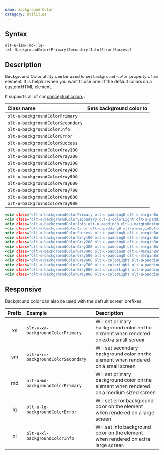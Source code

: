 ```yaml
---
name: Background Color
category: Utilities
---
```


## Syntax

`olt-u-[sm-|md-|lg-|xl-]backgroundColor{Primary|Secondary|Info|Error|Success}`

## Description

Background Color utility can be used to set `background-color` property of
an element. It is helpful when you want to use one of the default colors on
a custom HTML element.

It supports all of our [conceptual colors](/#concepts-colors) :

| Class name                       | Sets background color to                                     |
|:---------------------------------|:-------------------------------------------------------------|
| `olt-u-backgroundColorPrimary`   | <div class="olt-u-backgroundColorPrimary demo-circle"></div> |
| `olt-u-backgroundColorSecondary` | <div class="olt-u-backgroundColorSecondary demo-circle"></div>|
| `olt-u-backgroundColorInfo`      | <div class="olt-u-backgroundColorInfo demo-circle"></div>    |
| `olt-u-backgroundColorError`     | <div class="olt-u-backgroundColorError demo-circle"></div>   |
| `olt-u-backgroundColorSuccess`   | <div class="olt-u-backgroundColorSuccess demo-circle"></div> |
| `olt-u-backgroundColorGray100`   | <div class="olt-u-backgroundColorGray100 demo-circle"></div> |
| `olt-u-backgroundColorGray200`   | <div class="olt-u-backgroundColorGray200 demo-circle"></div> |
| `olt-u-backgroundColorGray300`   | <div class="olt-u-backgroundColorGray300 demo-circle"></div> |
| `olt-u-backgroundColorGray400`   | <div class="olt-u-backgroundColorGray400 demo-circle"></div> |
| `olt-u-backgroundColorGray500`   | <div class="olt-u-backgroundColorGray500 demo-circle"></div> |
| `olt-u-backgroundColorGray600`   | <div class="olt-u-backgroundColorGray600 demo-circle"></div> |
| `olt-u-backgroundColorGray700`   | <div class="olt-u-backgroundColorGray700 demo-circle"></div> |
| `olt-u-backgroundColorGray800`   | <div class="olt-u-backgroundColorGray800 demo-circle"></div> |
| `olt-u-backgroundColorGray900`   | <div class="olt-u-backgroundColorGray900 demo-circle"></div> |

```examples.html
<div class="olt-u-backgroundColorPrimary olt-u-padding8 olt-u-marginBottom2">Primary</div>
<div class="olt-u-backgroundColorSecondary olt-u-colorLight olt-u-padding8 olt-u-marginBottom2">Secondary</div>
<div class="olt-u-backgroundColorInfo olt-u-padding8 olt-u-marginBottom2">Info</div>
<div class="olt-u-backgroundColorError olt-u-padding8 olt-u-marginBottom2">Error</div>
<div class="olt-u-backgroundColorSuccess olt-u-padding8 olt-u-marginBottom2">Success</div>
<div class="olt-u-backgroundColorGray100 olt-u-padding8 olt-u-marginBottom2">Gray 100</div>
<div class="olt-u-backgroundColorGray200 olt-u-padding8 olt-u-marginBottom2">Gray 200</div>
<div class="olt-u-backgroundColorGray300 olt-u-padding8 olt-u-marginBottom2">Gray 300</div>
<div class="olt-u-backgroundColorGray400 olt-u-padding8 olt-u-marginBottom2">Gray 400</div>
<div class="olt-u-backgroundColorGray500 olt-u-padding8 olt-u-marginBottom2">Gray 500</div>
<div class="olt-u-backgroundColorGray600 olt-u-colorLight olt-u-padding8 olt-u-marginBottom2">Gray 600</div>
<div class="olt-u-backgroundColorGray700 olt-u-colorLight olt-u-padding8 olt-u-marginBottom2">Gray 700</div>
<div class="olt-u-backgroundColorGray800 olt-u-colorLight olt-u-padding8 olt-u-marginBottom2">Gray 800</div>
<div class="olt-u-backgroundColorGray900 olt-u-colorLight olt-u-padding8 olt-u-marginBottom2">Gray 900</div>
```

## Responsive

Background color can also be used with the default screen [prefixes](/#screen) :

| Prefix | Example                             | Description                                                                              |
|:------:|:------------------------------------|:-----------------------------------------------------------------------------------------|
|     xs | `olt-u-xs-backgroundColorPrimary`   | Will set primary background color on the element when rendered on extra small screen     |
|     sm | `olt-u-sm-backgroundColorSecondary` | Will set secondary background color on the element when rendered on a small screen       |
|     md | `olt-u-md-backgroundColorPrimary`   | Will set primary background color on the element when rendered on a medium sized screen  |
|     lg | `olt-u-lg-backgroundColorError`     | Will set error background color on the element when rendered on a large screen           |
|     xl | `olt-u-xl-backgroundColorInfo`      | Will set info background color on the element when rendered on extra large screen        |


